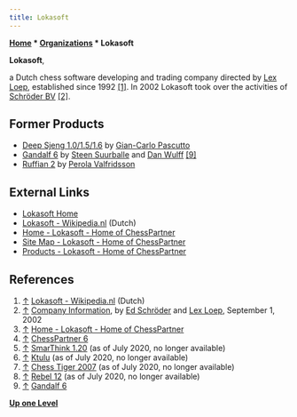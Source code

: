 ```yaml
---
title: Lokasoft
---
```

**[Home](Home "Home") \* [Organizations](Organizations "Organizations") \* Lokasoft**


**Lokasoft**,  

a Dutch chess software developing and trading company directed by [Lex Loep](Lex_Loep "Lex Loep"), established since 1992 <a id="cite-note-1" href="#cite-ref-1">[1]</a>. 
In 2002 Lokasoft took over the activities of [Schröder BV](Ed_Schroder "Ed Schroder") <a id="cite-note-2" href="#cite-ref-2">[2]</a>.



## Former Products


* [Deep Sjeng 1.0/1.5/1.6](Deep_Sjeng "Deep Sjeng") by [Gian-Carlo Pascutto](Gian-Carlo_Pascutto "Gian-Carlo Pascutto")
* [Gandalf 6](Gandalf "Gandalf") by [Steen Suurballe](Steen_Suurballe "Steen Suurballe") and [Dan Wulff](Dan_Wulff "Dan Wulff") <a id="cite-note-9" href="#cite-ref-9">[9]</a>
* [Ruffian 2](Ruffian "Ruffian") by [Perola Valfridsson](Perola_Valfridsson "Perola Valfridsson")


## External Links


* [Lokasoft Home](https://shop.lokasoft.nl/en/)
* [Lokasoft - Wikipedia.nl](https://nl.wikipedia.org/wiki/Lokasoft) (Dutch)
* [Home - Lokasoft - Home of ChessPartner](https://www.lokasoft.nl/home.aspx)
* [Site Map - Lokasoft - Home of ChessPartner](https://www.lokasoft.nl/SiteMap.aspx)
* [Products - Lokasoft - Home of ChessPartner](https://www.lokasoft.nl/products.aspx)


## References


1. <a id="cite-ref-1" href="#cite-note-1">↑</a> [Lokasoft - Wikipedia.nl](https://nl.wikipedia.org/wiki/Lokasoft) (Dutch)
2. <a id="cite-ref-2" href="#cite-note-2">↑</a> [Company Information](http://www.rebel.nl/lokasoft.htm), by [Ed Schröder](Ed_Schroder "Ed Schroder") and [Lex Loep](Lex_Loep "Lex Loep"), September 1, 2002
3. <a id="cite-ref-3" href="#cite-note-3">↑</a> [Home - Lokasoft - Home of ChessPartner](https://www.lokasoft.nl/home.aspx)
4. <a id="cite-ref-4" href="#cite-note-4">↑</a> [ChessPartner 6](https://www.lokasoft.nl/chesspartner.aspx)
5. <a id="cite-ref-5" href="#cite-note-5">↑</a> [SmarThink 1.20](https://www.lokasoft.nl/smarthink_120.aspx) (as of July 2020, no longer available)
6. <a id="cite-ref-6" href="#cite-note-6">↑</a> [Ktulu](https://www.lokasoft.nl/ktulu.aspx) (as of July 2020, no longer available)
7. <a id="cite-ref-7" href="#cite-note-7">↑</a> [Chess Tiger 2007](https://www.lokasoft.nl/chess_tiger_2007.aspx) (as of July 2020, no longer available)
8. <a id="cite-ref-8" href="#cite-note-8">↑</a> [Rebel 12](https://www.lokasoft.nl/rebel12.aspx) (as of July 2020, no longer available)
9. <a id="cite-ref-9" href="#cite-note-9">↑</a> [Gandalf 6](https://www.lokasoft.nl/gandalf6.aspx)

**[Up one Level](Organizations "Organizations")**







 
